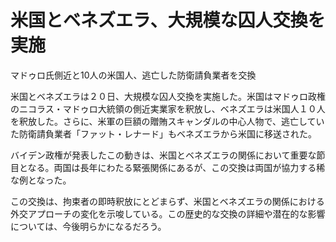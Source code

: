 # 米国とベネズエラ、大規模な囚人交換を実施

マドゥロ氏側近と10人の米国人、逃亡した防衛請負業者を交換

米国とベネズエラは２０日、大規模な囚人交換を実施した。米国はマドゥロ政権のニコラス・マドゥロ大統領の側近実業家を釈放し、ベネズエラは米国人１０人を釈放した。さらに、米軍の巨額の贈賄スキャンダルの中心人物で、逃亡していた防衛請負業者「ファット・レナード」もベネズエラから米国に移送された。

バイデン政権が発表したこの動きは、米国とベネズエラの関係において重要な節目となる。両国は長年にわたる緊張関係にあるが、この交換は両国が協力する稀な例となった。

この交換は、拘束者の即時釈放にとどまらず、米国とベネズエラの関係における外交アプローチの変化を示唆している。この歴史的な交換の詳細や潜在的な影響については、今後明らかになるだろう。
